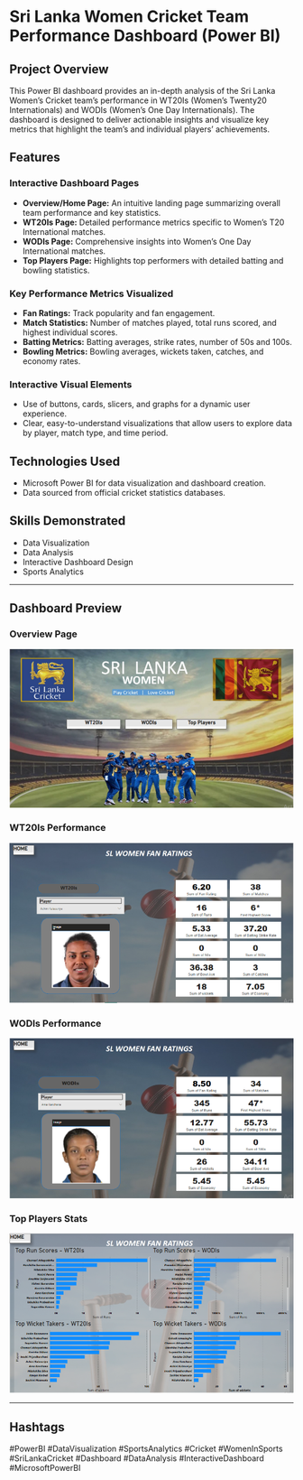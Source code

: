 # Sri Lanka Women Cricket Team Performance Dashboard (Power BI)

## Project Overview
This Power BI dashboard provides an in-depth analysis of the Sri Lanka Women’s Cricket team’s performance in WT20Is (Women’s Twenty20 Internationals) and WODIs (Women’s One Day Internationals). The dashboard is designed to deliver actionable insights and visualize key metrics that highlight the team’s and individual players’ achievements.

## Features

### Interactive Dashboard Pages
- **Overview/Home Page:** An intuitive landing page summarizing overall team performance and key statistics.
- **WT20Is Page:** Detailed performance metrics specific to Women’s T20 International matches.
- **WODIs Page:** Comprehensive insights into Women’s One Day International matches.
- **Top Players Page:** Highlights top performers with detailed batting and bowling statistics.

### Key Performance Metrics Visualized
- **Fan Ratings:** Track popularity and fan engagement.
- **Match Statistics:** Number of matches played, total runs scored, and highest individual scores.
- **Batting Metrics:** Batting averages, strike rates, number of 50s and 100s.
- **Bowling Metrics:** Bowling averages, wickets taken, catches, and economy rates.

### Interactive Visual Elements
- Use of buttons, cards, slicers, and graphs for a dynamic user experience.
- Clear, easy-to-understand visualizations that allow users to explore data by player, match type, and time period.

## Technologies Used
- Microsoft Power BI for data visualization and dashboard creation.
- Data sourced from official cricket statistics databases.

## Skills Demonstrated
- Data Visualization
- Data Analysis
- Interactive Dashboard Design
- Sports Analytics

---

## Dashboard Preview

### Overview Page
![Home Page](Home.PNG "Home Page")

### WT20Is Performance
![WT20Is](WT20Is.PNG "WT20Is")

### WODIs Performance
![WODIs](WODIs.PNG "WODIs")

### Top Players Stats
![Top Players](/TopPlayers.PNG "Top Players")

---

## Hashtags

#PowerBI #DataVisualization #SportsAnalytics #Cricket #WomenInSports #SriLankaCricket #Dashboard #DataAnalysis #InteractiveDashboard #MicrosoftPowerBI
